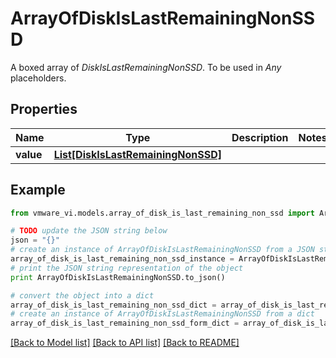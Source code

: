 # ArrayOfDiskIsLastRemainingNonSSD

A boxed array of *DiskIsLastRemainingNonSSD*. To be used in *Any* placeholders. 

## Properties
Name | Type | Description | Notes
------------ | ------------- | ------------- | -------------
**value** | [**List[DiskIsLastRemainingNonSSD]**](DiskIsLastRemainingNonSSD.md) |  | 

## Example

```python
from vmware_vi.models.array_of_disk_is_last_remaining_non_ssd import ArrayOfDiskIsLastRemainingNonSSD

# TODO update the JSON string below
json = "{}"
# create an instance of ArrayOfDiskIsLastRemainingNonSSD from a JSON string
array_of_disk_is_last_remaining_non_ssd_instance = ArrayOfDiskIsLastRemainingNonSSD.from_json(json)
# print the JSON string representation of the object
print ArrayOfDiskIsLastRemainingNonSSD.to_json()

# convert the object into a dict
array_of_disk_is_last_remaining_non_ssd_dict = array_of_disk_is_last_remaining_non_ssd_instance.to_dict()
# create an instance of ArrayOfDiskIsLastRemainingNonSSD from a dict
array_of_disk_is_last_remaining_non_ssd_form_dict = array_of_disk_is_last_remaining_non_ssd.from_dict(array_of_disk_is_last_remaining_non_ssd_dict)
```
[[Back to Model list]](../README.md#documentation-for-models) [[Back to API list]](../README.md#documentation-for-api-endpoints) [[Back to README]](../README.md)


